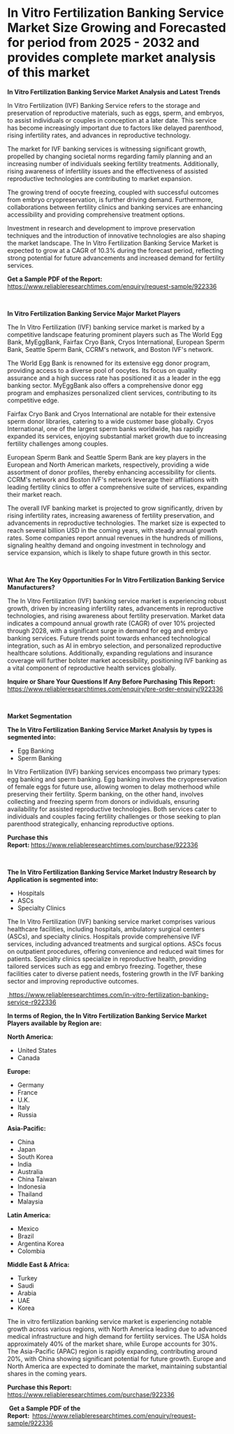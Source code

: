 <p><h1>In Vitro Fertilization Banking Service Market Size Growing and Forecasted for period from 2025 - 2032 and provides complete market analysis of this market</h1></p><p><strong>In Vitro Fertilization Banking Service Market Analysis and Latest Trends</strong></p>
<p><p>In Vitro Fertilization (IVF) Banking Service refers to the storage and preservation of reproductive materials, such as eggs, sperm, and embryos, to assist individuals or couples in conception at a later date. This service has become increasingly important due to factors like delayed parenthood, rising infertility rates, and advances in reproductive technology.</p><p>The market for IVF banking services is witnessing significant growth, propelled by changing societal norms regarding family planning and an increasing number of individuals seeking fertility treatments. Additionally, rising awareness of infertility issues and the effectiveness of assisted reproductive technologies are contributing to market expansion. </p><p>The growing trend of oocyte freezing, coupled with successful outcomes from embryo cryopreservation, is further driving demand. Furthermore, collaborations between fertility clinics and banking services are enhancing accessibility and providing comprehensive treatment options. </p><p>Investment in research and development to improve preservation techniques and the introduction of innovative technologies are also shaping the market landscape. The In Vitro Fertilization Banking Service Market is expected to grow at a CAGR of 10.3% during the forecast period, reflecting strong potential for future advancements and increased demand for fertility services.</p></p>
<p><strong>Get a Sample PDF of the Report:&nbsp;</strong> <a href="https://www.reliableresearchtimes.com/enquiry/request-sample/922336?utm_campaign=2263&utm_medium=2&utm_source=Github&utm_content=ia&utm_term=18042025&utm_id=in-vitro-fertilization-banking-service">https://www.reliableresearchtimes.com/enquiry/request-sample/922336</a></p>
<p>&nbsp;</p>
<p><strong>In Vitro Fertilization Banking Service Major Market Players</strong></p>
<p><p>The In Vitro Fertilization (IVF) banking service market is marked by a competitive landscape featuring prominent players such as The World Egg Bank, MyEggBank, Fairfax Cryo Bank, Cryos International, European Sperm Bank, Seattle Sperm Bank, CCRM's network, and Boston IVF's network. </p><p>The World Egg Bank is renowned for its extensive egg donor program, providing access to a diverse pool of oocytes. Its focus on quality assurance and a high success rate has positioned it as a leader in the egg banking sector. MyEggBank also offers a comprehensive donor egg program and emphasizes personalized client services, contributing to its competitive edge. </p><p>Fairfax Cryo Bank and Cryos International are notable for their extensive sperm donor libraries, catering to a wide customer base globally. Cryos International, one of the largest sperm banks worldwide, has rapidly expanded its services, enjoying substantial market growth due to increasing fertility challenges among couples. </p><p>European Sperm Bank and Seattle Sperm Bank are key players in the European and North American markets, respectively, providing a wide assortment of donor profiles, thereby enhancing accessibility for clients. CCRM's network and Boston IVF's network leverage their affiliations with leading fertility clinics to offer a comprehensive suite of services, expanding their market reach.</p><p>The overall IVF banking market is projected to grow significantly, driven by rising infertility rates, increasing awareness of fertility preservation, and advancements in reproductive technologies. The market size is expected to reach several billion USD in the coming years, with steady annual growth rates. Some companies report annual revenues in the hundreds of millions, signaling healthy demand and ongoing investment in technology and service expansion, which is likely to shape future growth in this sector.</p></p>
<p>&nbsp;</p>
<p><strong>What Are The Key Opportunities For In Vitro Fertilization Banking Service Manufacturers?</strong></p>
<p><p>The In Vitro Fertilization (IVF) banking service market is experiencing robust growth, driven by increasing infertility rates, advancements in reproductive technologies, and rising awareness about fertility preservation. Market data indicates a compound annual growth rate (CAGR) of over 10% projected through 2028, with a significant surge in demand for egg and embryo banking services. Future trends point towards enhanced technological integration, such as AI in embryo selection, and personalized reproductive healthcare solutions. Additionally, expanding regulations and insurance coverage will further bolster market accessibility, positioning IVF banking as a vital component of reproductive health services globally.</p></p>
<p><strong>Inquire or Share Your Questions If Any Before Purchasing This Report:</strong> <a href="https://www.reliableresearchtimes.com/enquiry/pre-order-enquiry/922336?utm_campaign=2263&utm_medium=2&utm_source=Github&utm_content=ia&utm_term=18042025&utm_id=in-vitro-fertilization-banking-service">https://www.reliableresearchtimes.com/enquiry/pre-order-enquiry/922336</a></p>
<p>&nbsp;</p>
<p><strong>Market Segmentation</strong></p>
<p><strong>The In Vitro Fertilization Banking Service Market Analysis by types is segmented into:</strong></p>
<p><ul><li>Egg Banking</li><li>Sperm Banking</li></ul></p>
<p><p>In Vitro Fertilization (IVF) banking services encompass two primary types: egg banking and sperm banking. Egg banking involves the cryopreservation of female eggs for future use, allowing women to delay motherhood while preserving their fertility. Sperm banking, on the other hand, involves collecting and freezing sperm from donors or individuals, ensuring availability for assisted reproductive technologies. Both services cater to individuals and couples facing fertility challenges or those seeking to plan parenthood strategically, enhancing reproductive options.</p></p>
<p><strong>Purchase this Report:&nbsp;</strong><a href="https://www.reliableresearchtimes.com/purchase/922336?utm_campaign=2263&utm_medium=2&utm_source=Github&utm_content=ia&utm_term=18042025&utm_id=in-vitro-fertilization-banking-service">https://www.reliableresearchtimes.com/purchase/922336</a></p>
<p>&nbsp;</p>
<p><strong>The In Vitro Fertilization Banking Service Market Industry Research by Application is segmented into:</strong></p>
<p><ul><li>Hospitals</li><li>ASCs</li><li>Specialty Clinics</li></ul></p>
<p><p>The In Vitro Fertilization (IVF) banking service market comprises various healthcare facilities, including hospitals, ambulatory surgical centers (ASCs), and specialty clinics. Hospitals provide comprehensive IVF services, including advanced treatments and surgical options. ASCs focus on outpatient procedures, offering convenience and reduced wait times for patients. Specialty clinics specialize in reproductive health, providing tailored services such as egg and embryo freezing. Together, these facilities cater to diverse patient needs, fostering growth in the IVF banking sector and improving reproductive outcomes.</p></p>
<p><a href="https://www.reliableresearchtimes.com/in-vitro-fertilization-banking-service-r922336?utm_campaign=2263&utm_medium=2&utm_source=Github&utm_content=ia&utm_term=18042025&utm_id=in-vitro-fertilization-banking-service">&nbsp;https://www.reliableresearchtimes.com/in-vitro-fertilization-banking-service-r922336</a></p>
<p><strong>In terms of Region, the In Vitro Fertilization Banking Service Market Players available by Region are:</strong></p>
<p>
    <p> <strong> North America: </strong>
        <ul>
            <li>United States</li>
            <li>Canada</li>
        </ul>
        </p> 
    <p> <strong> Europe: </strong>
        <ul>
            <li>Germany</li>
            <li>France</li>
            <li>U.K.</li>
            <li>Italy</li>
            <li>Russia</li>
        </ul>
        </p> 
    <p> <strong> Asia-Pacific: </strong>
        <ul>
            <li>China</li>
            <li>Japan</li>
            <li>South Korea</li>
            <li>India</li>
            <li>Australia</li>
            <li>China Taiwan</li>
            <li>Indonesia</li>
            <li>Thailand</li>
            <li>Malaysia</li>
        </ul>
        </p> 
    <p> <strong> Latin America: </strong>
        <ul>
            <li>Mexico</li>
            <li>Brazil</li>
            <li>Argentina Korea</li>
            <li>Colombia</li>
        </ul>
        </p> 
    <p> <strong> Middle East & Africa: </strong>
        <ul>
            <li>Turkey</li>
            <li>Saudi</li>
            <li>Arabia</li>
            <li>UAE</li>
            <li>Korea</li>
        </ul>
    </p>
    </p>
<p><p>The in vitro fertilization banking service market is experiencing notable growth across various regions, with North America leading due to advanced medical infrastructure and high demand for fertility services. The USA holds approximately 40% of the market share, while Europe accounts for 30%. The Asia-Pacific (APAC) region is rapidly expanding, contributing around 20%, with China showing significant potential for future growth. Europe and North America are expected to dominate the market, maintaining substantial shares in the coming years.</p></p>
<p><strong>Purchase this Report: </strong><a href="https://www.reliableresearchtimes.com/purchase/922336?utm_campaign=2263&utm_medium=2&utm_source=Github&utm_content=ia&utm_term=18042025&utm_id=in-vitro-fertilization-banking-service">https://www.reliableresearchtimes.com/purchase/922336</a></p>
<p>&nbsp;<strong>Get a Sample PDF of the Report:&nbsp;&nbsp;</strong><a href="https://www.reliableresearchtimes.com/enquiry/request-sample/922336?utm_campaign=2263&utm_medium=2&utm_source=Github&utm_content=ia&utm_term=18042025&utm_id=in-vitro-fertilization-banking-service">https://www.reliableresearchtimes.com/enquiry/request-sample/922336</a></p>
<p><strong></strong></p>
<p><p></p><p></p><p></p></p>